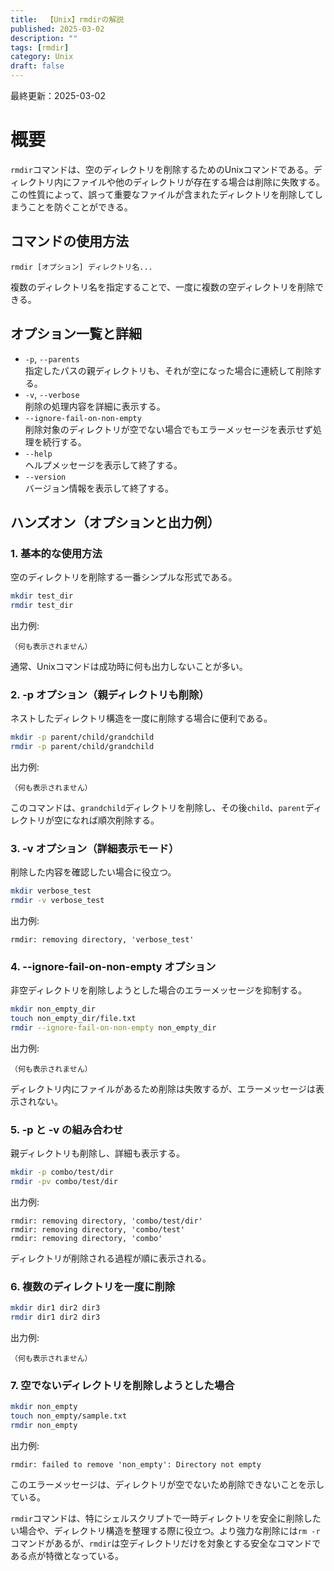 ```yaml
---
title:  【Unix】rmdirの解説
published: 2025-03-02
description: ""
tags: [rmdir]
category: Unix
draft: false
---
```

最終更新：2025-03-02

# 概要

`rmdir`コマンドは、空のディレクトリを削除するためのUnixコマンドである。ディレクトリ内にファイルや他のディレクトリが存在する場合は削除に失敗する。この性質によって、誤って重要なファイルが含まれたディレクトリを削除してしまうことを防ぐことができる。

## コマンドの使用方法

```
rmdir [オプション] ディレクトリ名...
```

複数のディレクトリ名を指定することで、一度に複数の空ディレクトリを削除できる。


## オプション一覧と詳細

- `-p`, `--parents`  
  指定したパスの親ディレクトリも、それが空になった場合に連続して削除する。  
- `-v`, `--verbose`  
  削除の処理内容を詳細に表示する。  
- `--ignore-fail-on-non-empty`  
  削除対象のディレクトリが空でない場合でもエラーメッセージを表示せず処理を続行する。  
- `--help`  
  ヘルプメッセージを表示して終了する。  
- `--version`  
  バージョン情報を表示して終了する。  


## ハンズオン（オプションと出力例）

### 1. 基本的な使用方法

空のディレクトリを削除する一番シンプルな形式である。

```bash
mkdir test_dir
rmdir test_dir
```
出力例:
```
（何も表示されません）
```
通常、Unixコマンドは成功時に何も出力しないことが多い。

### 2. -p オプション（親ディレクトリも削除）

ネストしたディレクトリ構造を一度に削除する場合に便利である。

```bash
mkdir -p parent/child/grandchild
rmdir -p parent/child/grandchild
```
出力例:
```
（何も表示されません）
```
このコマンドは、`grandchild`ディレクトリを削除し、その後`child`、`parent`ディレクトリが空になれば順次削除する。

### 3. -v オプション（詳細表示モード）

削除した内容を確認したい場合に役立つ。

```bash
mkdir verbose_test
rmdir -v verbose_test
```
出力例:
```
rmdir: removing directory, 'verbose_test'
```

### 4. --ignore-fail-on-non-empty オプション

非空ディレクトリを削除しようとした場合のエラーメッセージを抑制する。

```bash
mkdir non_empty_dir
touch non_empty_dir/file.txt
rmdir --ignore-fail-on-non-empty non_empty_dir
```
出力例:
```
（何も表示されません）
```
ディレクトリ内にファイルがあるため削除は失敗するが、エラーメッセージは表示されない。

### 5. -p と -v の組み合わせ

親ディレクトリも削除し、詳細も表示する。

```bash
mkdir -p combo/test/dir
rmdir -pv combo/test/dir
```
出力例:
```
rmdir: removing directory, 'combo/test/dir'
rmdir: removing directory, 'combo/test'
rmdir: removing directory, 'combo'
```
ディレクトリが削除される過程が順に表示される。

### 6. 複数のディレクトリを一度に削除

```bash
mkdir dir1 dir2 dir3
rmdir dir1 dir2 dir3
```
出力例:
```
（何も表示されません）
```

### 7. 空でないディレクトリを削除しようとした場合

```bash
mkdir non_empty
touch non_empty/sample.txt
rmdir non_empty
```
出力例:
```
rmdir: failed to remove 'non_empty': Directory not empty
```
このエラーメッセージは、ディレクトリが空でないため削除できないことを示している。


`rmdir`コマンドは、特にシェルスクリプトで一時ディレクトリを安全に削除したい場合や、ディレクトリ構造を整理する際に役立つ。より強力な削除には`rm -r`コマンドがあるが、`rmdir`は空ディレクトリだけを対象とする安全なコマンドである点が特徴となっている。